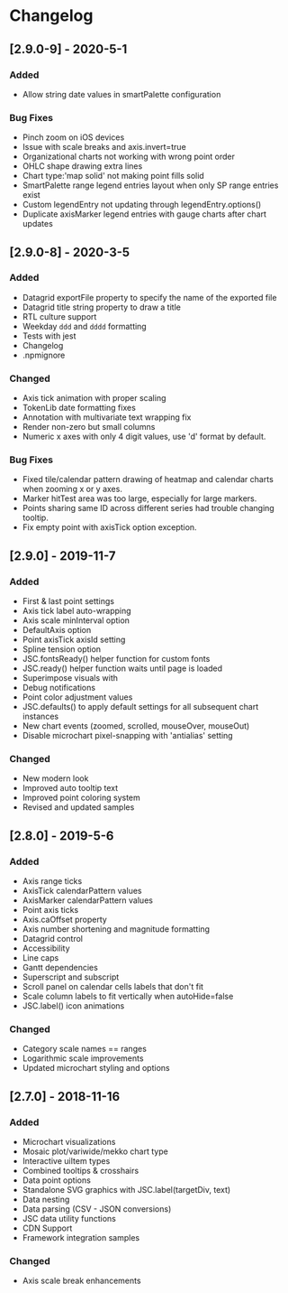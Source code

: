 # Changelog

## [2.9.0-9] - 2020-5-1

### Added
- Allow string date values in smartPalette configuration 

### Bug Fixes
- Pinch zoom on iOS devices
- Issue with scale breaks and axis.invert=true
- Organizational charts not working with wrong point order
- OHLC shape drawing extra lines
- Chart type:'map solid' not making point fills solid
- SmartPalette range legend entries layout when only SP range entries exist
- Custom legendEntry not updating through legendEntry.options()
- Duplicate axisMarker legend entries with gauge charts after chart updates

## [2.9.0-8] - 2020-3-5

### Added

- Datagrid exportFile property to specify the name of the exported file
- Datagrid title string property to draw a title
- RTL culture support
- Weekday `ddd` and `dddd` formatting
- Tests with jest
- Changelog
- .npmignore

### Changed

- Axis tick animation with proper scaling
- TokenLib date formatting fixes
- Annotation with multivariate text wrapping fix
- Render non-zero but small columns
- Numeric x axes with only 4 digit values, use 'd' format by default.

### Bug Fixes
- Fixed tile/calendar pattern drawing of heatmap and calendar charts when zooming x or y axes.
- Marker hitTest area was too large, especially for large markers.
- Points sharing same ID across different series had trouble changing tooltip.
- Fix empty point with axisTick option exception.

## [2.9.0] - 2019-11-7

### Added

- First & last point settings
- Axis tick label auto-wrapping
- Axis scale minInterval option
- DefaultAxis option
- Point axisTick axisId setting
- Spline tension option
- JSC.fontsReady() helper function for custom fonts
- JSC.ready() helper function waits until page is loaded
- Superimpose visuals with <absolute>
- Debug notifications
- Point color adjustment values
- JSC.defaults() to apply default settings for all subsequent chart instances
- New chart events (zoomed, scrolled, mouseOver, mouseOut)
- Disable microchart pixel-snapping with 'antialias' setting

### Changed

- New modern look
- Improved auto tooltip text
- Improved point coloring system
- Revised and updated samples

## [2.8.0] - 2019-5-6

### Added

- Axis range ticks
- AxisTick calendarPattern values
- AxisMarker calendarPattern values
- Point axis ticks
- Axis.caOffset property
- Axis number shortening and magnitude formatting
- Datagrid control
- Accessibility
- Line caps
- Gantt dependencies
- Superscript and subscript
- Scroll panel on calendar cells labels that don't fit
- Scale column labels to fit vertically when autoHide=false
- JSC.label() icon animations

### Changed

- Category scale names == ranges
- Logarithmic scale improvements
- Updated microchart styling and options

## [2.7.0] - 2018-11-16

### Added

- Microchart visualizations
- Mosaic plot/variwide/mekko chart type
- Interactive uiItem types
- Combined tooltips & crosshairs
- Data point options
- Standalone SVG graphics with JSC.label(targetDiv, text)
- Data nesting
- Data parsing (CSV - JSON conversions)
- JSC data utility functions
- CDN Support
- Framework integration samples

### Changed

- Axis scale break enhancements

